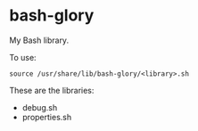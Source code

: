 # bash-glory
My Bash library.

To use:
```
source /usr/share/lib/bash-glory/<library>.sh
```

These are the libraries:
* debug.sh
* properties.sh


